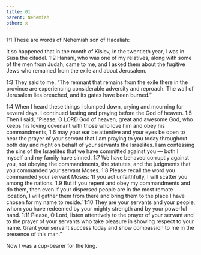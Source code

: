 ```yaml
---
title: 01
parent: Nehemiah
other: x
---
```


<a name="1:1">1:1</a> These are words of Nehemiah son of Hacaliah:

It so happened that in the month of Kislev, in the twentieth year, I was in Susa the citadel. <a name="1:2">1:2</a> Hanani, who was one of my relatives, along with some of the men from Judah, came to me, and I asked them about the fugitive Jews who remained from the exile and about Jerusalem.

<a name="1:3">1:3</a> They said to me, “The remnant that remains from the exile there in the province are experiencing considerable adversity and reproach. The wall of Jerusalem lies breached, and its gates have been burned.”

<a name="1:4">1:4</a> When I heard these things I slumped down, crying and mourning for several days. I continued fasting and praying before the God of heaven. <a name="1:5">1:5</a> Then I said, “Please, O LORD God of heaven, great and awesome God, who keeps his loving covenant with those who love him and obey his commandments, <a name="1:6">1:6</a> may your ear be attentive and your eyes be open to hear the prayer of your servant that I am praying to you today throughout both day and night on behalf of your servants the Israelites. I am confessing the sins of the Israelites that we have committed against you — both I myself and my family have sinned. <a name="1:7">1:7</a> We have behaved corruptly against you, not obeying the commandments, the statutes, and the judgments that you commanded your servant Moses. <a name="1:8">1:8</a> Please recall the word you commanded your servant Moses: ‘If you act unfaithfully, I will scatter you among the nations. <a name="1:9">1:9</a> But if you repent and obey my commandments and do them, then even if your dispersed people are in the most remote location, I will gather them from there and bring them to the place I have chosen for my name to reside.’ <a name="1:10">1:10</a> They are your servants and your people, whom you have redeemed by your mighty strength and by your powerful hand. <a name="1:11">1:11</a> Please, O Lord, listen attentively to the prayer of your servant and to the prayer of your servants who take pleasure in showing respect to your name. Grant your servant success today and show compassion to me in the presence of this man.”

Now I was a cup-bearer for the king.
